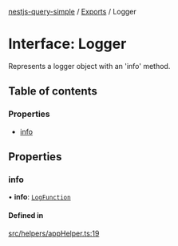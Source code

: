 [nestjs-query-simple](../README.md) / [Exports](../modules.md) / Logger

# Interface: Logger

Represents a logger object with an 'info' method.

## Table of contents

### Properties

- [info](Logger.md#info)

## Properties

### info

• **info**: [`LogFunction`](../modules.md#logfunction)

#### Defined in

[src/helpers/appHelper.ts:19](https://github.com/choresh/nestjs-query-simple/blob/4cd7de2/packages/nestjs-query-simple/src/helpers/appHelper.ts#L19)
